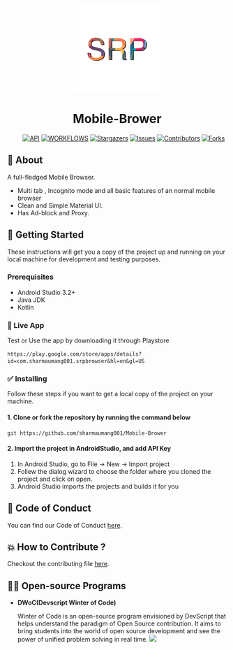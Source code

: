<p align="center">
    <a>
    <img src="app/src/main/ic_launcher-playstore.png" width="200" height="200"/>
    </a>
    <h1 align="center">Mobile-Brower</h1>
</p>

    
&nbsp;&nbsp;&nbsp;&nbsp;&nbsp;&nbsp;&nbsp;&nbsp;
[![API](https://img.shields.io/badge/API-21%2B-yellow?style=for-the-badge)](https://android-arsenal.com/api?level=21)
[![WORKFLOWS](https://img.shields.io/badge/Android%20CI-passing-green?style=for-the-badge)](https://github.com/sharmaumang001/Mobile-Brower/actions)
[![Stargazers](https://img.shields.io/github/stars/sharmaumang001/Mobile-Brower?style=for-the-badge)](https://github.com/sharmaumang001/Mobile-Brower/stargazers)
[![Issues](https://img.shields.io/github/issues/sharmaumang001/Mobile-Brower?style=for-the-badge)](https://github.com/sharmaumang001/Mobile-Brower/issues)
[![Contributors](https://img.shields.io/github/contributors/sharmaumang001/Mobile-Brower?style=for-the-badge)](https://img.shields.io/github/contributors/sharmaumang001/Mobile-Brower)
[![Forks](https://img.shields.io/github/forks/sharmaumang001/Mobile-Brower?style=for-the-badge)](https://github.com/sharmaumang001/Mobile-Brower/network/members)

## 🌟 About
A full-fledged Mobile Browser.
- Multi tab , Incognito mode and all basic features of an normal mobile browser
- Clean and Simple Material UI.
- Has Ad-block and Proxy.

## 🚀 Getting Started
These instructions will get you a copy of the project up and running on your local machine for development and testing purposes.

### Prerequisites
*   Android Studio 3.2+
*   Java JDK
*   Kotlin

### 📱 Live App 
Test or Use the app by downloading it through Playstore
```
https://play.google.com/store/apps/details?id=com.sharmaumang001.srpbrowser&hl=en&gl=US
```
### ✅ Installing
Follow these steps if you want to get a local copy of the project on your machine.

#### 1. Clone or fork the repository by running the command below	
```
git https://github.com/sharmaumang001/Mobile-Brower
```

#### 2. Import the project in AndroidStudio, and add API Key
1.  In Android Studio, go to File -> New -> Import project
2.  Follew the dialog wizard to choose the folder where you cloned the project and click on open.
3.  Android Studio imports the projects and builds it for you

## 🧐 Code of Conduct
You can find our Code of Conduct [here](https://github.com/sharmaumang001/Mobile-Brower/blob/master/CODE_OF_CONDUCT.md).

## 💥 How to Contribute ?
Checkout the contributing file [here](https://github.com/sharmaumang001/Mobile-Brower/blob/master/CODE_OF_CONDUCT.md).

## 👨‍💻 Open-source Programs

- <strong>DWoC(Devscript Winter of Code)</strong>

    Winter of Code is an open-source program envisioned by DevScript that helps understand the paradigm of Open Source contribution. It aims to bring students into the world of open source development and see the power of unified problem solving in real time.
    <img src="https://devscript.tech/woc/img/WOC-logo.png" width="30%">
